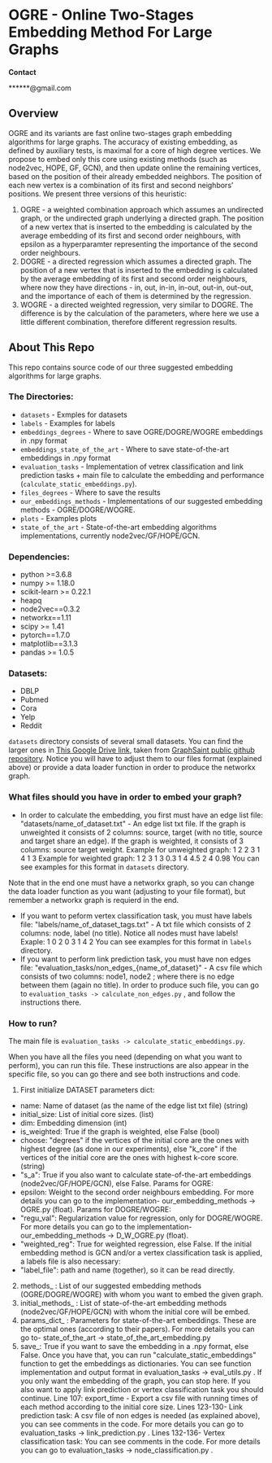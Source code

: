 # OGRE - Online Two-Stages Embedding Method For Large Graphs

**Contact**

******@gmail.com

## Overview
OGRE and its variants are fast online two-stages graph embedding algorithms for large graphs. The accuracy of existing embedding, as defined by auxiliary tests, is maximal for a core of high degree vertices. We propose to embed only this core using existing methods (such as node2vec, HOPE, GF, GCN), and then update online the remaining vertices, based on the position of their already embedded neighbors. The position of each new vertex is a combination of its first and second neighbors’ positions. We present three versions of this heuristic:

1. OGRE - a weighted combination approach which assumes an undirected graph, or the undirected graph underlying a directed graph. The position of a new vertex that is inserted to the embedding is calculated by the average embedding of its first and second order neighbours, with epsilon as a hyperparamter representing the importance of the second order neighbours.
2. DOGRE - a directed regression which assumes a directed graph. The position of a new vertex that is inserted to the embedding is calculated by the average embedding of its first and second order neighbours, where now they have directions - in, out, in-in, in-out, out-in, out-out, and the importance of each of them is determined by the regression.
3. WOGRE - a directed weighted regression, very similar to DOGRE. The difference is by the calculation of the parameters, where here we use a little different combination, therefore different regression results. 

## About This Repo
This repo contains source code of our three suggested embedding algorithms for large graphs.

### The Directories:
- `datasets` - Exmples for datasets
- `labels` - Examples for labels
- `embeddings_degrees` - Where to save OGRE/DOGRE/WOGRE embeddings in .npy format
- `embeddings_state_of_the_art` - Where to save state-of-the-art embeddings in .npy format
- `evaluation_tasks` - Implementation of vetrex classification and link prediction tasks + main file to calculate the embedding and performance (`calculate_static_embeddings.py`).
- `files_degrees` - Where to save the results
- `our_embeddings_methods` - Implementations of our suggested embedding methods - OGRE/DOGRE/WOGRE.
- `plots` - Examples plots
- `state_of_the_art` - State-of-the-art embedding algorithms implementations, currently node2vec/GF/HOPE/GCN.

### Dependencies:

- python >=3.6.8
- numpy >= 1.18.0
- scikit-learn >= 0.22.1
- heapq 
- node2vec==0.3.2
- networkx==1.11
- scipy >= 1.41
- pytorch==1.7.0
- matplotlib==3.1.3
- pandas >= 1.0.5

### Datasets:
- DBLP
- Pubmed
- Cora
- Yelp
- Reddit

`datasets` directory consists of several small datasets. You can find the larger ones in [This Google Drive link](https://drive.google.com/drive/folders/1zycmmDES39zVlbVCYs88JTJ1Wm5FbfLz), taken from [GraphSaint public github repository](https://github.com/GraphSAINT/GraphSAINT). Notice you will have to adjust them to our files format (explained above) or provide a data loader function in order to produce the networkx graph.

### What files should you have in order to embed your graph?
- In order to calculate the embedding, you first must have an edge list file:
"datasets/name_of_dataset.txt" - An edge list txt file. If the graph is unweighted it consists of 2 columns: source, target (with no title, source and target share an edge).
If the graph is weighted, it consists of 3 columns: source target weight. 
Example for unweighted graph:
1 2 
2 3
1 4 
1 3 
Example for weighted graph:
1 2 3
1 3 0.3
1 4 4.5
2 4 0.98
You can see examples for this format in `datasets` directory.

Note that in the end one must have a networkx graph, so you can change the data loader function as you want (adjusting to your file format), but remember a networkx graph is requierd in the end.
- If you want to peform vertex classification task, you must have labels file:
"labels/name_of_dataset_tags.txt" - A txt file which consists of 2 columns: node, label (no title). Notice all nodes must have labels!
Exaple:
1 0
2 0
3 1
4 2
You can see examples for this format in `labels` directory.
- If you want to perform link prediction task, you must have non edges file:
"evaluation_tasks/non_edges_{name_of_dataset}" - A csv file which consists of two columns: node1, node2 ; where there is no edge between them (again no title).
In order to produce such file, you can go to `evaluation_tasks -> calculate_non_edges.py` , and follow the instructions there.

### How to run?
The main file is `evaluation_tasks -> calculate_static_embeddings.py`.

When you have all the files you need (depending on what you want to perform), you can run this file. These instructions are also appear in the specific file, so you can go
there and see both instructions and code.
1. First initialize DATASET parameters dict:
- name: Name of dataset (as the name of the edge list txt file) (string)
- initial_size: List of initial core sizes. (list)
- dim: Embedding dimension (int)
- is_weighted: True if the graph is weighted, else False (bool)
- choose: "degrees" if the vertices of the initial core are the ones with highest degree (as done in our experiments), else "k_core" if the vertices of the initial core are
the ones with highest k-core score. (string)
- "s_a": True if you also want to calculate state-of-the-art embeddings (node2vec/GF/HOPE/GCN), else False.
Params for OGRE:
- epsilon: Weight to the second order neighbours embedding. For more details you can go to the implementation- our_embedding_methods -> OGRE.py (float).
Params for DOGRE/WOGRE:
- "regu_val": Regularization value for regression, only for DOGRE/WOGRE. For more details you can go to the implementation- our_embedding_methods -> D_W_OGRE.py (float).
- "weighted_reg": True for weighted regression, else False.
If the initial embedding method is GCN and/or a vertex classification task is applied, a labels file is also necessary:
- "label_file": path and name (together), so it can be read directly.
2. methods_ : List of our suggested embedding methods (OGRE/DOGRE/WOGRE) with whom you want to embed the given graph. 
3. initial_methods_ : List of state-of-the-art embedding methods (node2vec/GF/HOPE/GCN) with whom the initial core will be embed.
4. params_dict_ : Parameters for state-of-the-art embeddings. These are the optimal ones (according to their papers). For more details you can go to- 
state_of_the_art -> state_of_the_art_embedding.py
5. save_: True if you want to save the embedding in a .npy format, else False.
Once you have that, you can run "calculate_static_embeddings" function to get the embeddings as dictionaries. You can see function implementation and output format in 
evaluation_tasks -> eval_utils.py . 
If you only want the embedding of the graph, you can stop here. If you also want to apply link prediction or vertex classification task you should continue.
Line 107: export_time - Export a csv file with running times of each method according to the initial core size.
Lines 123-130- Link prediction task: A csv file of non edges is needed (as explained above), you can see comments in the code. For more details you can go to
evaluation_tasks -> link_prediction.py .
Lines 132-136- Vertex classification task: You can see comments in the code. For more details you can go to evaluation_tasks -> node_classification.py .

